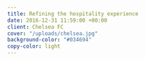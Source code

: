 ```yaml
---
title: Refining the hospitality experience
date: 2016-12-31 11:59:00 +00:00
client: Chelsea FC
cover: "/uploads/chelsea.jpg"
background-color: "#034694"
copy-color: light
---
```



